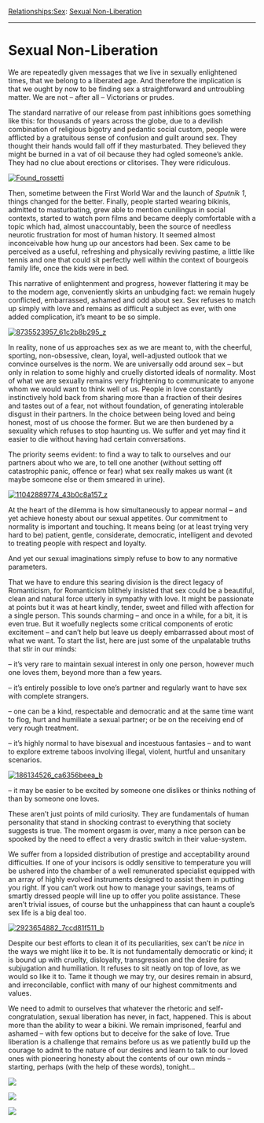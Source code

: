 [Relationships:](https://www.theschooloflife.com/thebookoflife/category/relationships/)[Sex](https://www.theschooloflife.com/thebookoflife/category/relationships/sex/): [Sexual Non-Liberation](https://www.theschooloflife.com/thebookoflife/sexual-non-liberation/)

* * *

# Sexual Non-Liberation

We are repeatedly given messages that we live in sexually enlightened times, that we belong to a liberated age. And therefore the implication is that we ought by now to be finding sex a straightforward and untroubling matter. We are not – after all – Victorians or prudes.

The standard narrative of our release from past inhibitions goes something like this: for thousands of years across the globe, due to a devilish combination of religious bigotry and pedantic social custom, people were afflicted by a gratuitous sense of confusion and guilt around sex. They thought their hands would fall off if they masturbated. They believed they might be burned in a vat of oil because they had ogled someone’s ankle. They had no clue about erections or clitorises. They were ridiculous.

[![Found_rossetti](https://www.theschooloflife.com/thebookoflife/wp-content/uploads/2016/04/Found_rossetti.jpg)](http://www.thebookoflife.org/wp-content/uploads/2016/04/Found_rossetti.jpg)

Then, sometime between the First World War and the launch of _Sputnik 1_, things changed for the better. Finally, people started wearing bikinis, admitted to masturbating, grew able to mention cunilingus in social contexts, started to watch porn films and became deeply comfortable with a topic which had, almost unaccountably, been the source of needless neurotic frustration for most of human history. It seemed almost inconceivable how hung up our ancestors had been. Sex came to be perceived as a useful, refreshing and physically reviving pastime, a little like tennis and one that could sit perfectly well within the context of bourgeois family life, once the kids were in bed.

This narrative of enlightenment and progress, however flattering it may be to the modern age, conveniently skirts an unbudging fact: we remain hugely conflicted, embarrassed, ashamed and odd about sex. Sex refuses to match up simply with love and remains as difficult a subject as ever, with one added complication, it’s meant to be so simple.

[![8735523957_61c2b8b295_z](https://www.theschooloflife.com/thebookoflife/wp-content/uploads/2016/04/8735523957_61c2b8b295_z.jpg)](http://www.thebookoflife.org/wp-content/uploads/2016/04/8735523957_61c2b8b295_z.jpg)

In reality, none of us approaches sex as we are meant to, with the cheerful, sporting, non-obsessive, clean, loyal, well-adjusted outlook that we convince ourselves is the norm. We are universally odd around sex – but only in relation to some highly and cruelly distorted ideals of normality. Most of what we are sexually remains very frightening to communicate to anyone whom we would want to think well of us. People in love constantly instinctively hold back from sharing more than a fraction of their desires and tastes out of a fear, not without foundation, of generating intolerable disgust in their partners. In the choice between being loved and being honest, most of us choose the former. But we are then burdened by a sexuality which refuses to stop haunting us. We suffer and yet may find it easier to die without having had certain conversations.

The priority seems evident: to find a way to talk to ourselves and our partners about who we are, to tell one another (without setting off catastrophic panic, offence or fear) what sex really makes us want (it maybe someone else or them smeared in urine).

[![11042889774_43b0c8a157_z](https://www.theschooloflife.com/thebookoflife/wp-content/uploads/2016/04/11042889774_43b0c8a157_z.jpg)](http://www.thebookoflife.org/wp-content/uploads/2016/04/11042889774_43b0c8a157_z.jpg)

At the heart of the dilemma is how simultaneously to appear normal – and yet achieve honesty about our sexual appetites. Our commitment to normality is important and touching. It means being (or at least trying very hard to be) patient, gentle, considerate, democratic, intelligent and devoted to treating people with respect and loyalty.

And yet our sexual imaginations simply refuse to bow to any normative parameters.

That we have to endure this searing division is the direct legacy of Romanticism, for Romanticism blithely insisted that sex could be a beautiful, clean and natural force utterly in sympathy with love. It might be passionate at points but it was at heart kindly, tender, sweet and filled with affection for a single person. This sounds charming – and once in a while, for a bit, it is even true. But it woefully neglects some critical components of erotic excitement – and can’t help but leave us deeply embarrassed about most of what we want. To start the list, here are just some of the unpalatable truths that stir in our minds:

– it’s very rare to maintain sexual interest in only one person, however much one loves them, beyond more than a few years.

– it’s entirely possible to love one’s partner and regularly want to have sex with complete strangers.

– one can be a kind, respectable and democratic and at the same time want to flog, hurt and humiliate a sexual partner; or be on the receiving end of very rough treatment.

– it’s highly normal to have bisexual and incestuous fantasies – and to want to explore extreme taboos involving illegal, violent, hurtful and unsanitary scenarios.

[![186134526_ca6356beea_b](https://www.theschooloflife.com/thebookoflife/wp-content/uploads/2016/04/186134526_ca6356beea_b.jpg)](http://www.thebookoflife.org/wp-content/uploads/2016/04/186134526_ca6356beea_b.jpg)

– it may be easier to be excited by someone one dislikes or thinks nothing of than by someone one loves.

These aren’t just points of mild curiosity. They are fundamentals of human personality that stand in shocking contrast to everything that society suggests is true. The moment orgasm is over, many a nice person can be spooked by the need to effect a very drastic switch in their value-system.

We suffer from a lopsided distribution of prestige and acceptability around difficulties. If one of your incisors is oddly sensitive to temperature you will be ushered into the chamber of a well remunerated specialist equipped with an array of highly evolved instruments designed to assist them in putting you right. If you can’t work out how to manage your savings, teams of smartly dressed people will line up to offer you polite assistance. These aren’t trivial issues, of course but the unhappiness that can haunt a couple’s sex life is a big deal too.

[![2923654882_7ccd81f511_b](https://www.theschooloflife.com/thebookoflife/wp-content/uploads/2016/04/2923654882_7ccd81f511_b.jpg)](http://www.thebookoflife.org/wp-content/uploads/2016/04/2923654882_7ccd81f511_b.jpg)

Despite our best efforts to clean it of its peculiarities, sex can’t be _nice_ in the ways we might like it to be. It is not fundamentally democratic or kind; it is bound up with cruelty, disloyalty, transgression and the desire for subjugation and humiliation. It refuses to sit neatly on top of love, as we would so like it to. Tame it though we may try, our desires remain in absurd, and irreconcilable, conflict with many of our highest commitments and values.

We need to admit to ourselves that whatever the rhetoric and self-congratulation, sexual liberation has never, in fact, happened. This is about more than the ability to wear a bikini. We remain imprisoned, fearful and ashamed – with few options but to deceive for the sake of love. True liberation is a challenge that remains before us as we patiently build up the courage to admit to the nature of our desires and learn to talk to our loved ones with pioneering honesty about the contents of our own minds – starting, perhaps (with the help of these words), tonight…

[![](https://img.youtube.com/vi/9p5KWIhmFaE/0.jpg)](https://www.youtube.com/embed/9p5KWIhmFaE '')

[![](https://img.youtube.com/vi/ddKwb3Wzz0w/0.jpg)](https://www.youtube.com/embed/ddKwb3Wzz0w '')

[![](https://img.youtube.com/vi/s9-23v6v2J4/0.jpg)](https://www.youtube.com/embed/s9-23v6v2J4 '')
